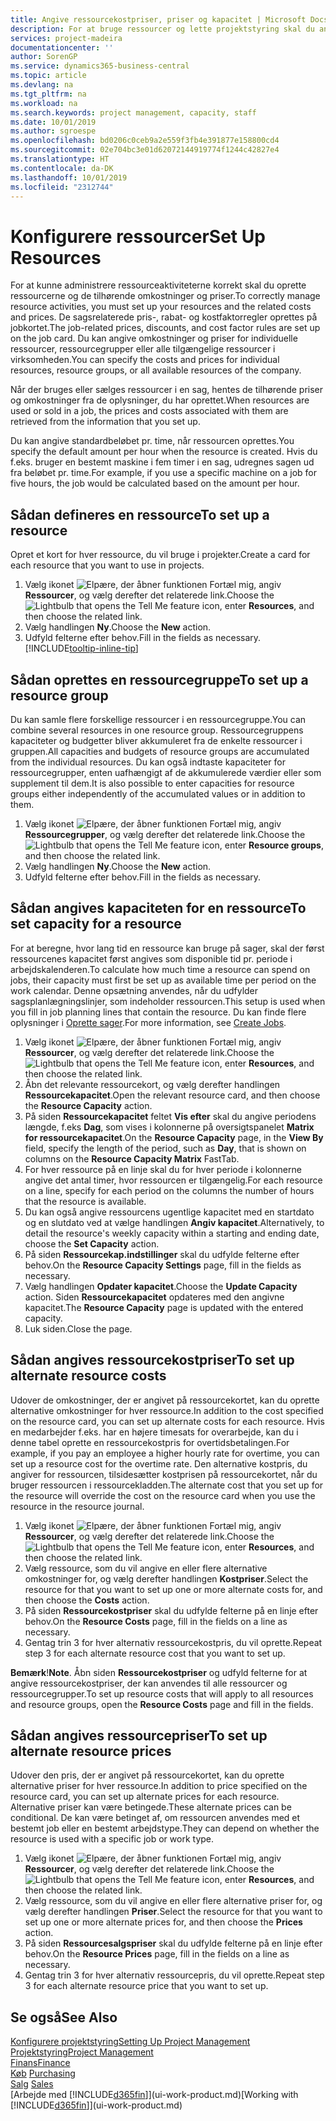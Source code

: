 ```yaml
---
title: Angive ressourcekostpriser, priser og kapacitet | Microsoft Docs
description: For at bruge ressourcer og lette projektstyring skal du angive omkostninger og priser for individuelle ressourcer eller ressourcegrupper og angive ressourcekapacitet.
services: project-madeira
documentationcenter: ''
author: SorenGP
ms.service: dynamics365-business-central
ms.topic: article
ms.devlang: na
ms.tgt_pltfrm: na
ms.workload: na
ms.search.keywords: project management, capacity, staff
ms.date: 10/01/2019
ms.author: sgroespe
ms.openlocfilehash: bd0206c0ceb9a2e559f3fb4e391877e158800cd4
ms.sourcegitcommit: 02e704bc3e01d62072144919774f1244c42827e4
ms.translationtype: HT
ms.contentlocale: da-DK
ms.lasthandoff: 10/01/2019
ms.locfileid: "2312744"
---
```

# <a name="set-up-resources"></a><span data-ttu-id="61c5d-103">Konfigurere ressourcer</span><span class="sxs-lookup"><span data-stu-id="61c5d-103">Set Up Resources</span></span>
<span data-ttu-id="61c5d-104">For at kunne administrere ressourceaktiviteterne korrekt skal du oprette ressourcerne og de tilhørende omkostninger og priser.</span><span class="sxs-lookup"><span data-stu-id="61c5d-104">To correctly manage resource activities, you must set up your resources and the related costs and prices.</span></span> <span data-ttu-id="61c5d-105">De sagsrelaterede pris-, rabat- og kostfaktorregler oprettes på jobkortet.</span><span class="sxs-lookup"><span data-stu-id="61c5d-105">The job-related prices, discounts, and cost factor rules are set up on the job card.</span></span> <span data-ttu-id="61c5d-106">Du kan angive omkostninger og priser for individuelle ressourcer, ressourcegrupper eller alle tilgængelige ressourcer i virksomheden.</span><span class="sxs-lookup"><span data-stu-id="61c5d-106">You can specify the costs and prices for individual resources, resource groups, or all available resources of the company.</span></span>

<span data-ttu-id="61c5d-107">Når der bruges eller sælges ressourcer i en sag, hentes de tilhørende priser og omkostninger fra de oplysninger, du har oprettet.</span><span class="sxs-lookup"><span data-stu-id="61c5d-107">When resources are used or sold in a job, the prices and costs associated with them are retrieved from the information that you set up.</span></span>

<span data-ttu-id="61c5d-108">Du kan angive standardbeløbet pr. time, når ressourcen oprettes.</span><span class="sxs-lookup"><span data-stu-id="61c5d-108">You specify the default amount per hour when the resource is created.</span></span> <span data-ttu-id="61c5d-109">Hvis du f.eks. bruger en bestemt maskine i fem timer i en sag, udregnes sagen ud fra beløbet pr. time.</span><span class="sxs-lookup"><span data-stu-id="61c5d-109">For example, if you use a specific machine on a job for five hours, the job would be calculated based on the amount per hour.</span></span>

## <a name="to-set-up-a-resource"></a><span data-ttu-id="61c5d-110">Sådan defineres en ressource</span><span class="sxs-lookup"><span data-stu-id="61c5d-110">To set up a resource</span></span>
<span data-ttu-id="61c5d-111">Opret et kort for hver ressource, du vil bruge i projekter.</span><span class="sxs-lookup"><span data-stu-id="61c5d-111">Create a card for each resource that you want to use in projects.</span></span>

1. <span data-ttu-id="61c5d-112">Vælg ikonet ![Elpære, der åbner funktionen Fortæl mig](media/ui-search/search_small.png "Fortæl mig, hvad du vil foretage dig"), angiv **Ressourcer**, og vælg derefter det relaterede link.</span><span class="sxs-lookup"><span data-stu-id="61c5d-112">Choose the ![Lightbulb that opens the Tell Me feature](media/ui-search/search_small.png "Tell me what you want to do") icon, enter **Resources**, and then choose the related link.</span></span>
2. <span data-ttu-id="61c5d-113">Vælg handlingen **Ny**.</span><span class="sxs-lookup"><span data-stu-id="61c5d-113">Choose the **New** action.</span></span>
3. <span data-ttu-id="61c5d-114">Udfyld felterne efter behov.</span><span class="sxs-lookup"><span data-stu-id="61c5d-114">Fill in the fields as necessary.</span></span> [!INCLUDE[tooltip-inline-tip](includes/tooltip-inline-tip_md.md)]  

## <a name="to-set-up-a-resource-group"></a><span data-ttu-id="61c5d-115">Sådan oprettes en ressourcegruppe</span><span class="sxs-lookup"><span data-stu-id="61c5d-115">To set up a resource group</span></span>
<span data-ttu-id="61c5d-116">Du kan samle flere forskellige ressourcer i en ressourcegruppe.</span><span class="sxs-lookup"><span data-stu-id="61c5d-116">You can combine several resources in one resource group.</span></span> <span data-ttu-id="61c5d-117">Ressourcegruppens kapaciteter og budgetter bliver akkumuleret fra de enkelte ressourcer i gruppen.</span><span class="sxs-lookup"><span data-stu-id="61c5d-117">All capacities and budgets of resource groups are accumulated from the individual resources.</span></span> <span data-ttu-id="61c5d-118">Du kan også indtaste kapaciteter for ressourcegrupper, enten uafhængigt af de akkumulerede værdier eller som supplement til dem.</span><span class="sxs-lookup"><span data-stu-id="61c5d-118">It is also possible to enter capacities for resource groups either independently of the accumulated values or in addition to them.</span></span>

1. <span data-ttu-id="61c5d-119">Vælg ikonet ![Elpære, der åbner funktionen Fortæl mig](media/ui-search/search_small.png "Fortæl mig, hvad du vil foretage dig"), angiv **Ressourcegrupper**, og vælg derefter det relaterede link.</span><span class="sxs-lookup"><span data-stu-id="61c5d-119">Choose the ![Lightbulb that opens the Tell Me feature](media/ui-search/search_small.png "Tell me what you want to do") icon, enter **Resource groups**, and then choose the related link.</span></span>
2. <span data-ttu-id="61c5d-120">Vælg handlingen **Ny**.</span><span class="sxs-lookup"><span data-stu-id="61c5d-120">Choose the **New** action.</span></span>
3. <span data-ttu-id="61c5d-121">Udfyld felterne efter behov.</span><span class="sxs-lookup"><span data-stu-id="61c5d-121">Fill in the fields as necessary.</span></span>

## <a name="to-set-capacity-for-a-resource"></a><span data-ttu-id="61c5d-122">Sådan angives kapaciteten for en ressource</span><span class="sxs-lookup"><span data-stu-id="61c5d-122">To set capacity for a resource</span></span>
<span data-ttu-id="61c5d-123">For at beregne, hvor lang tid en ressource kan bruge på sager, skal der først ressourcenes kapacitet først angives som disponible tid pr. periode i arbejdskalenderen.</span><span class="sxs-lookup"><span data-stu-id="61c5d-123">To calculate how much time a resource can spend on jobs, their capacity must first be set up as available time per period on the work calendar.</span></span> <span data-ttu-id="61c5d-124">Denne opsætning anvendes, når du udfylder sagsplanlægningslinjer, som indeholder ressourcen.</span><span class="sxs-lookup"><span data-stu-id="61c5d-124">This setup is used when you fill in job planning lines that contain the resource.</span></span> <span data-ttu-id="61c5d-125">Du kan finde flere oplysninger i [Oprette sager](projects-how-create-jobs.md).</span><span class="sxs-lookup"><span data-stu-id="61c5d-125">For more information, see [Create Jobs](projects-how-create-jobs.md).</span></span>

1. <span data-ttu-id="61c5d-126">Vælg ikonet ![Elpære, der åbner funktionen Fortæl mig](media/ui-search/search_small.png "Fortæl mig, hvad du vil foretage dig"), angiv **Ressourcer**, og vælg derefter det relaterede link.</span><span class="sxs-lookup"><span data-stu-id="61c5d-126">Choose the ![Lightbulb that opens the Tell Me feature](media/ui-search/search_small.png "Tell me what you want to do") icon, enter **Resources**, and then choose the related link.</span></span>
2. <span data-ttu-id="61c5d-127">Åbn det relevante ressourcekort, og vælg derefter handlingen **Ressourcekapacitet**.</span><span class="sxs-lookup"><span data-stu-id="61c5d-127">Open the relevant resource card, and then choose the **Resource Capacity** action.</span></span>
3. <span data-ttu-id="61c5d-128">På siden **Ressourcekapacitet** feltet **Vis efter** skal du angive periodens længde, f.eks **Dag**, som vises i kolonnerne på oversigtspanelet **Matrix for ressourcekapacitet**.</span><span class="sxs-lookup"><span data-stu-id="61c5d-128">On the **Resource Capacity** page, in the **View By** field, specify the length of the period, such as **Day**, that is shown on columns on the **Resource Capacity Matrix** FastTab.</span></span>
4. <span data-ttu-id="61c5d-129">For hver ressource på en linje skal du for hver periode i kolonnerne angive det antal timer, hvor ressourcen er tilgængelig.</span><span class="sxs-lookup"><span data-stu-id="61c5d-129">For each resource on a line, specify for each period on the columns the number of hours that the resource is available.</span></span>
5. <span data-ttu-id="61c5d-130">Du kan også angive ressourcens ugentlige kapacitet med en startdato og en slutdato ved at vælge handlingen **Angiv kapacitet**.</span><span class="sxs-lookup"><span data-stu-id="61c5d-130">Alternatively, to detail the resource's weekly capacity within a starting and ending date, choose the **Set Capacity** action.</span></span>
6. <span data-ttu-id="61c5d-131">På siden **Ressourcekap.indstillinger** skal du udfylde felterne efter behov.</span><span class="sxs-lookup"><span data-stu-id="61c5d-131">On the **Resource Capacity Settings** page, fill in the fields as necessary.</span></span>
7. <span data-ttu-id="61c5d-132">Vælg handlingen **Opdater kapacitet**.</span><span class="sxs-lookup"><span data-stu-id="61c5d-132">Choose the **Update Capacity** action.</span></span> <span data-ttu-id="61c5d-133">Siden **Ressourcekapacitet** opdateres med den angivne kapacitet.</span><span class="sxs-lookup"><span data-stu-id="61c5d-133">The **Resource Capacity** page is updated with the entered capacity.</span></span>
8. <span data-ttu-id="61c5d-134">Luk siden.</span><span class="sxs-lookup"><span data-stu-id="61c5d-134">Close the page.</span></span>

## <a name="to-set-up-alternate-resource-costs"></a><span data-ttu-id="61c5d-135">Sådan angives ressourcekostpriser</span><span class="sxs-lookup"><span data-stu-id="61c5d-135">To set up alternate resource costs</span></span>
<span data-ttu-id="61c5d-136">Udover de omkostninger, der er angivet på ressourcekortet, kan du oprette alternative omkostninger for hver ressource.</span><span class="sxs-lookup"><span data-stu-id="61c5d-136">In addition to the cost specified on the resource card, you can set up alternate costs for each resource.</span></span> <span data-ttu-id="61c5d-137">Hvis en medarbejder f.eks. har en højere timesats for overarbejde, kan du i denne tabel oprette en ressourcekostpris for overtidsbetalingen.</span><span class="sxs-lookup"><span data-stu-id="61c5d-137">For example, if you pay an employee a higher hourly rate for overtime, you can set up a resource cost for the overtime rate.</span></span> <span data-ttu-id="61c5d-138">Den alternative kostpris, du angiver for ressourcen, tilsidesætter kostprisen på ressourcekortet, når du bruger ressourcen i ressourcekladden.</span><span class="sxs-lookup"><span data-stu-id="61c5d-138">The alternate cost that you set up for the resource will override the cost on the resource card when you use the resource in the resource journal.</span></span>

1. <span data-ttu-id="61c5d-139">Vælg ikonet ![Elpære, der åbner funktionen Fortæl mig](media/ui-search/search_small.png "Fortæl mig, hvad du vil foretage dig"), angiv **Ressourcer**, og vælg derefter det relaterede link.</span><span class="sxs-lookup"><span data-stu-id="61c5d-139">Choose the ![Lightbulb that opens the Tell Me feature](media/ui-search/search_small.png "Tell me what you want to do") icon, enter **Resources**, and then choose the related link.</span></span>  
2. <span data-ttu-id="61c5d-140">Vælg ressource, som du vil angive en eller flere alternative omkostninger for, og vælg derefter handlingen **Kostpriser**.</span><span class="sxs-lookup"><span data-stu-id="61c5d-140">Select the resource for that you want to set up one or more alternate costs for, and then choose the **Costs** action.</span></span>  
3. <span data-ttu-id="61c5d-141">På siden **Ressourcekostpriser** skal du udfylde felterne på en linje efter behov.</span><span class="sxs-lookup"><span data-stu-id="61c5d-141">On the **Resource Costs** page, fill in the fields on a line as necessary.</span></span>  
4. <span data-ttu-id="61c5d-142">Gentag trin 3 for hver alternativ ressourcekostpris, du vil oprette.</span><span class="sxs-lookup"><span data-stu-id="61c5d-142">Repeat step 3 for each alternate resource cost that you want to set up.</span></span>

<span data-ttu-id="61c5d-143">**Bemærk**!</span><span class="sxs-lookup"><span data-stu-id="61c5d-143">**Note**.</span></span> <span data-ttu-id="61c5d-144">Åbn siden **Ressourcekostpriser** og udfyld felterne for at angive ressourcekostpriser, der kan anvendes til alle ressourcer og ressourcegrupper.</span><span class="sxs-lookup"><span data-stu-id="61c5d-144">To set up resource costs that will apply to all resources and resource groups, open the **Resource Costs** page and fill in the fields.</span></span>

## <a name="to-set-up-alternate-resource-prices"></a><span data-ttu-id="61c5d-145">Sådan angives ressourcepriser</span><span class="sxs-lookup"><span data-stu-id="61c5d-145">To set up alternate resource prices</span></span>
<span data-ttu-id="61c5d-146">Udover den pris, der er angivet på ressourcekortet, kan du oprette alternative priser for hver ressource.</span><span class="sxs-lookup"><span data-stu-id="61c5d-146">In addition to price specified on the resource card, you can set up alternate prices for each resource.</span></span> <span data-ttu-id="61c5d-147">Alternative priser kan være betingede.</span><span class="sxs-lookup"><span data-stu-id="61c5d-147">These alternate prices can be conditional.</span></span> <span data-ttu-id="61c5d-148">De kan være betinget af, om ressourcen anvendes med et bestemt job eller en bestemt arbejdstype.</span><span class="sxs-lookup"><span data-stu-id="61c5d-148">They can depend on whether the resource is used with a specific job or work type.</span></span>

1. <span data-ttu-id="61c5d-149">Vælg ikonet ![Elpære, der åbner funktionen Fortæl mig](media/ui-search/search_small.png "Fortæl mig, hvad du vil foretage dig"), angiv **Ressourcer**, og vælg derefter det relaterede link.</span><span class="sxs-lookup"><span data-stu-id="61c5d-149">Choose the ![Lightbulb that opens the Tell Me feature](media/ui-search/search_small.png "Tell me what you want to do") icon, enter **Resources**, and then choose the related link.</span></span>
2. <span data-ttu-id="61c5d-150">Vælg ressource, som du vil angive en eller flere alternative priser for, og vælg derefter handlingen **Priser**.</span><span class="sxs-lookup"><span data-stu-id="61c5d-150">Select the resource for that you want to set up one or more alternate prices for, and then choose the **Prices** action.</span></span>
3. <span data-ttu-id="61c5d-151">På siden **Ressourcesalgspriser** skal du udfylde felterne på en linje efter behov.</span><span class="sxs-lookup"><span data-stu-id="61c5d-151">On the **Resource Prices** page, fill in the fields on a line as necessary.</span></span>
4. <span data-ttu-id="61c5d-152">Gentag trin 3 for hver alternativ ressourcepris, du vil oprette.</span><span class="sxs-lookup"><span data-stu-id="61c5d-152">Repeat step 3 for each alternate resource price that you want to set up.</span></span>

## <a name="see-also"></a><span data-ttu-id="61c5d-153">Se også</span><span class="sxs-lookup"><span data-stu-id="61c5d-153">See Also</span></span>
[<span data-ttu-id="61c5d-154">Konfigurere projektstyring</span><span class="sxs-lookup"><span data-stu-id="61c5d-154">Setting Up Project Management</span></span>](projects-setup-projects.md)  
[<span data-ttu-id="61c5d-155">Projektstyring</span><span class="sxs-lookup"><span data-stu-id="61c5d-155">Project Management</span></span>](projects-manage-projects.md)  
[<span data-ttu-id="61c5d-156">Finans</span><span class="sxs-lookup"><span data-stu-id="61c5d-156">Finance</span></span>](finance.md)  
<span data-ttu-id="61c5d-157">[Køb](purchasing-manage-purchasing.md)       </span><span class="sxs-lookup"><span data-stu-id="61c5d-157">[Purchasing](purchasing-manage-purchasing.md)       </span></span>  
<span data-ttu-id="61c5d-158">[Salg](sales-manage-sales.md)    </span><span class="sxs-lookup"><span data-stu-id="61c5d-158">[Sales](sales-manage-sales.md)    </span></span>  
<span data-ttu-id="61c5d-159">[Arbejde med [!INCLUDE[d365fin](includes/d365fin_md.md)]](ui-work-product.md)</span><span class="sxs-lookup"><span data-stu-id="61c5d-159">[Working with [!INCLUDE[d365fin](includes/d365fin_md.md)]](ui-work-product.md)</span></span>  
